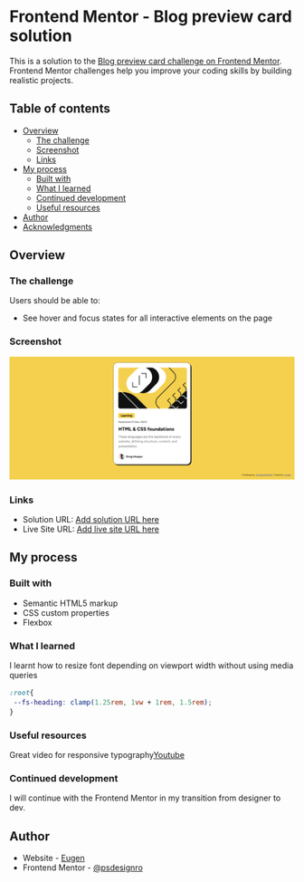 # Frontend Mentor - Blog preview card solution

This is a solution to the [Blog preview card challenge on Frontend Mentor](https://www.frontendmentor.io/challenges/blog-preview-card-ckPaj01IcS). Frontend Mentor challenges help you improve your coding skills by building realistic projects. 

## Table of contents

- [Overview](#overview)
  - [The challenge](#the-challenge)
  - [Screenshot](#screenshot)
  - [Links](#links)
- [My process](#my-process)
  - [Built with](#built-with)
  - [What I learned](#what-i-learned)
  - [Continued development](#continued-development)
  - [Useful resources](#useful-resources)
- [Author](#author)
- [Acknowledgments](#acknowledgments)

## Overview

### The challenge

Users should be able to:

- See hover and focus states for all interactive elements on the page

### Screenshot

![](./assets/images/card-screenshot.png)


### Links

- Solution URL: [Add solution URL here](https://github.com/psdesignro/blog-card-challange)
- Live Site URL: [Add live site URL here](https://psdesignro.github.io/blog-card-challange/)

## My process

### Built with

- Semantic HTML5 markup
- CSS custom properties
- Flexbox


### What I learned

I learnt how to resize font depending on viewport width without using media queries

```css 
:root{
 --fs-heading: clamp(1.25rem, 1vw + 1rem, 1.5rem);
}
```



### Useful resources

Great video for responsive typography[Youtube](https://www.youtube.com/watch?v=wARbgs5Fmuw)

### Continued development

I will continue with the Frontend Mentor in my transition from designer to dev.



## Author

- Website - [Eugen](https://github.com/psdesignro)
- Frontend Mentor - [@psdesignro](https://www.frontendmentor.io/profile/psdesignro)
